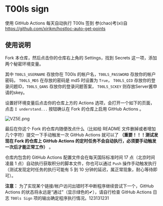 # T00ls sign
使用 GitHub Actions 每天自动执行 T00ls 签到
参(chao)考(xi)自 https://github.com/xirikm/hostloc-auto-get-points

## 使用说明

Fork 本仓库，然后点击你的仓库右上角的 Settings，找到 Secrets 这一项，添加两个秘密环境变量。



其中 `T00LS_USERNAME` 存放你在 T00ls 的帐户名，`T00LS_PASSWORD` 存放你的帐户密码， `T00LS_MD5` 在存放的密码是 md5 时设置为 `True`， `T00LS_QID` 存放你的登录问题ID，`T00LS_QANS` 存放你的登录问题答案， `T00LS_SCKEY` 则存放Server酱申请的skey。

设置好环境变量后点击你的仓库上方的 Actions 选项，会打开一个如下的页面，点击 `I understand...` 按钮确认在 Fork 的仓库上启用 GitHub Actions 。

![VZ5E.png](https://img.xirikm.net/images/VZ5E.png)

最后在你这个 Fork 的仓库内随便改点什么（比如给 README 文件删掉或者增加几个字符）提交一下手动触发一次 GitHub Actions 就可以了 **（重要！！！测试发现在 Fork 的仓库上 GitHub Actions 的定时任务不会自动执行，必须要手动触发一次后才能正常工作）** 。

仓库内包含的 GitHub Actions 配置文件会在每天国际标准时间 17 点（北京时间凌晨 1 点）自动执行获取积分的脚本文件，你也可以通过 `Push` 操作手动触发执行（测试发现定时任务的执行可能有 5 到 10 分钟的延迟，属正常现象，耐心等待即可）。

**注意：** 为了实现某个链接/帐户访问出错时不中断程序继续尝试下一个，GitHub Actions 的状态将永远是“通过”（显示绿色的✔），请自行检查 GitHub Actions 日志 `T00ls Sign` 项的输出确定程序执行情况。123131231
